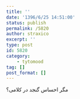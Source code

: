 ```yaml
---
title: ''
date: '1396/6/25 14:51:00'
status: publish
permalink: /5820
author: straxico
excerpt: ''
type: post
id: 5820
category:
    - tytomood
tag: []
post_format: []
---
```

مگر احساس گنجد در کلامی؟